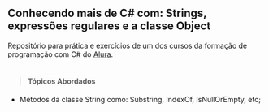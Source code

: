 
## Conhecendo mais de C# com: Strings, expressões regulares e a classe Object


Repositório para prática e exercícios de um dos cursos da formação de programação com C# do [Alura](https://alura.com.br/). 
<br/><br/>

>#### Tópicos Abordados

- Métodos da classe String como: Substring, IndexOf, IsNullOrEmpty, etc;